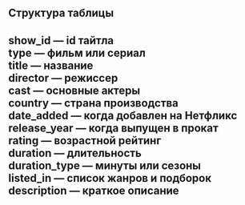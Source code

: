 Структура таблицы
-----------------------
show_id — id тайтла\
type — фильм или сериал\
title — название\
director — режиссер\
cast — основные актеры\
country — страна производства\
date_added — когда добавлен на Нетфликс\
release_year — когда выпущен в прокат\
rating — возрастной рейтинг\
duration — длительность\
duration_type — минуты или сезоны\
listed_in — список жанров и подборок\
description — краткое описание
-----------------------